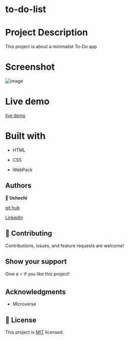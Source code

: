# to-do-list

# Project Description
This project is about a minimalist To-Do app

# Screenshot

![image](https://user-images.githubusercontent.com/74814780/135120410-a66649bc-9826-426b-8c6d-3cf3218115e8.png)

# Live demo

[live demo](https://ugboaja-uchechi.github.io/to-do-list/dist/)

# Built with

- HTML

- CSS

- WebPack

## Authors

👤 **Uchechi**

[git hub](https://github.com/Ugboaja-Uchechi)

[LinkedIn](https://www.linkedin.com/in/stephanie-ugboaja-930a2a216/)

## 🤝 Contributing

Contributions, issues, and feature requests are welcome!

## Show your support

Give a ⭐️ if you like this project!

## Acknowledgments

- Microverse

## 📝 License

This project is [MIT](...) licensed.
